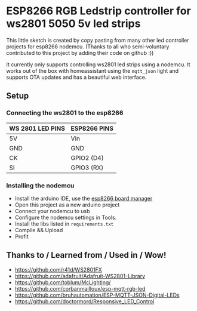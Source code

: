 # ESP8266 RGB Ledstrip controller for ws2801 5050 5v led strips

This little sketch is created by copy pasting from many other led controller projects for esp8266 nodemcu.
(Thanks to all who semi-voluntary contributed to this project by adding their code on github :))

It currently only supports controlling ws2801 led strips using a nodemcu.
It works out of the box with homeassistant using the `mqtt_json` light and supports OTA updates and has a beautiful web interface.


## Setup

### Connecting the ws2801 to the esp8266

| WS 2801 LED PINS | ESP8266 PINS  |
| ----             | ----          |
| 5V               | Vin           |
| GND              | GND           |
| CK               | GPIO2 (D4)    |
| SI               | GPIO3 (RX)    |


### Installing the nodemcu

- Install the arduino IDE, use the [esp8266 board manager](http://arduino.esp8266.com/stable/package_esp8266com_index.json)
- Open this project as a new arduino project
- Connect your nodemcu to usb
- Configure the nodemcu settings in Tools.
- Install the libs listed in `requirements.txt`
- Compile && Upload
- Profit


## Thanks to / Learned from / Used in / Wow!

- https://github.com/r41d/WS2801FX
- https://github.com/adafruit/Adafruit-WS2801-Library
- https://github.com/toblum/McLighting/
- https://github.com/corbanmailloux/esp-mqtt-rgb-led
- https://github.com/bruhautomation/ESP-MQTT-JSON-Digital-LEDs
- https://github.com/doctormord/Responsive_LED_Control

